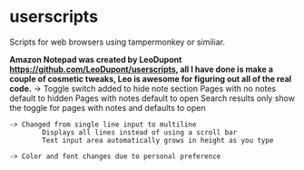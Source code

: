 # userscripts
Scripts for web browsers using tampermonkey or similiar.

**Amazon Notepad was created by LeoDupont https://github.com/LeoDupont/userscripts, all I have done is make a couple of cosmetic tweaks, Leo is awesome for figuring out all of the real code.**
    -> Toggle switch added to hide note section
            Pages with no notes default to hidden
            Pages with notes default to open
            Search results only show the toggle for pages with notes and defaults to open

    -> Changed from single line input to multiline
            Displays all lines instead of using a scroll bar
            Text input area automatically grows in height as you type
                
    -> Color and font changes due to personal preference

